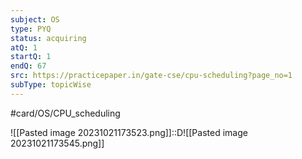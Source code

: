 ```yaml
---
subject: OS
type: PYQ
status: acquiring
atQ: 1
startQ: 1
endQ: 67
src: https://practicepaper.in/gate-cse/cpu-scheduling?page_no=1
subType: topicWise
---
```

#card/OS/CPU_scheduling

![[Pasted image 20231021173523.png]]::D![[Pasted image 20231021173545.png]]

